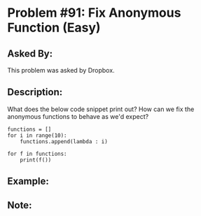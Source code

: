# Problem #91: Fix Anonymous Function (Easy)

## Asked By:

This problem was asked by Dropbox.

## Description:
 
What does the below code snippet print out? How can we fix the anonymous functions to behave as we'd expect?

```
functions = []
for i in range(10):
    functions.append(lambda : i)

for f in functions:
    print(f())
```

## Example:


## Note:
